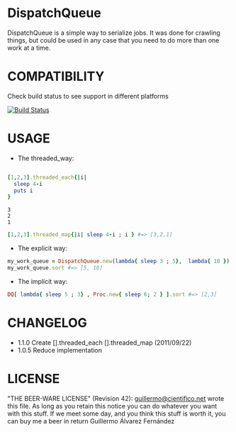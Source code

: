 DispatchQueue
=============

DispatchQueue is a simple way to serialize jobs. 
It was done for crawling things, but could be used in any case that you need to do more than one work at a time.



COMPATIBILITY
=============

Check build status to see support in different platforms

[![Build Status](https://secure.travis-ci.org/guillermo/dispatch_queue.png)](http://travis-ci.org/guillermo/dispatch_queue)

USAGE
=====

* The threaded_way:

```ruby

[1,2,3].threaded_each{|i|
  sleep 4-i
  puts i
}

```

    3
    2
    1

```ruby
[1,2,3].threaded_map{|i| sleep 4-i ; i } #=> [3,2,1]
```

* The explicit way:

```ruby
my_work_queue = DispatchQueue.new(lambda{ sleep 3 ; 5},  lambda{ 10 })
my_work_queue.sort #=> [5, 10]
```

* The implicit way:

```ruby
DQ[ lambda{ sleep 5 ; 3} , Proc.new{ sleep 6; 2 } ].sort #=> [2,3]
```



CHANGELOG
=========

* 1.1.0 Create [].threaded_each [].threaded_map (2011/09/22)
* 1.0.5 Reduce implementation


LICENSE
=======

"THE BEER-WARE LICENSE" (Revision 42):
<guillermo@cientifico.net> wrote this file. As long as you retain this notice you
can do whatever you want with this stuff. If we meet some day, and you think
this stuff is worth it, you can buy me a beer in return Guillermo Álvarez Fernández

